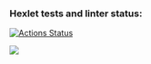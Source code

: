 ### Hexlet tests and linter status:
[![Actions Status](https://github.com/al-gul/frontend-project-44/actions/workflows/hexlet-check.yml/badge.svg)](https://github.com/al-gul/frontend-project-44/actions)

<a href="https://codeclimate.com/github/al-gul/frontend-project-44/maintainability"><img src="https://api.codeclimate.com/v1/badges/75456fac2ee900a1a087/maintainability" /></a>